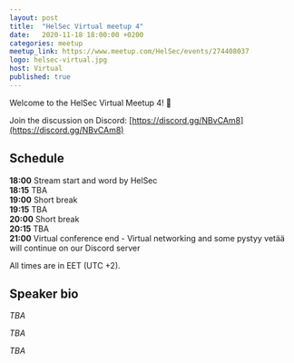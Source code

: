 ```yaml
---
layout: post
title:  "HelSec Virtual meetup 4"
date:   2020-11-18 18:00:00 +0200
categories: meetup
meetup_link: https://www.meetup.com/HelSec/events/274408037
logo: helsec-virtual.jpg
host: Virtual
published: true
---
```


Welcome to the HelSec Virtual Meetup 4! 🤗

Join the discussion on Discord: [https://discord.gg/NBvCAm8](https://discord.gg/NBvCAm8)

## Schedule

**18:00** Stream start and word by HelSec  
**18:15** TBA  
**19:00** Short break  
**19:15** TBA  
**20:00** Short break  
**20:15** TBA  
**21:00** Virtual conference end - Virtual networking and some pystyy vetää will continue on our Discord server  

All times are in EET (UTC +2).

## Speaker bio
_TBA_

_TBA_

_TBA_
